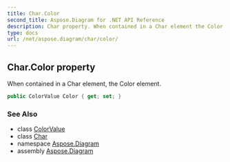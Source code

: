 ```yaml
---
title: Char.Color
second_title: Aspose.Diagram for .NET API Reference
description: Char property. When contained in a Char element the Color element
type: docs
url: /net/aspose.diagram/char/color/
---
```

## Char.Color property

When contained in a Char element, the Color element.

```csharp
public ColorValue Color { get; set; }
```

### See Also

* class [ColorValue](../../colorvalue/)
* class [Char](../)
* namespace [Aspose.Diagram](../../char/)
* assembly [Aspose.Diagram](../../../)


